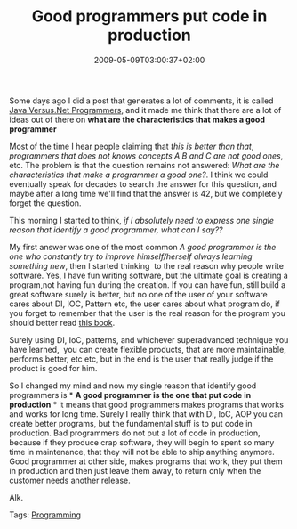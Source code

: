 ﻿---
title: "Good programmers put code in production"
description: ""
date: 2009-05-09T03:00:37+02:00
draft: false
tags: [Experiences]
categories: [Experiences]
---
Some days ago I did a post that generates a lot of comments, it is called [Java Versus.Net Programmers](http://www.codewrecks.com/blog/index.php/2009/04/28/java-versus-net-programmers/), and it made me think that there are a lot of ideas out of there on **what are the characteristics that makes a good programmer**

Most of the time I hear people claiming that *this is better than that*, *programmers that does not knows concepts A B and C are not good ones*, etc. The problem is that the question remains not answered: *What are the characteristics that make a programmer a good one?*. I think we could eventually speak for decades to search the answer for this question, and maybe after a long time we'll find that the answer is 42, but we completely forget the question.

This morning I started to think, *if I absolutely need to express *one single reason* that identify a good programmer, what can I say??*

My first answer was one of the most common *A good programmer is the one who constantly try to improve himself/herself always learning something new*, then I started thinking  to the real reason why people write software. Yes, I have fun writing software, but the ultimate goal is creating a program,not having fun during the creation. If you can have fun, still build a great software surely is better, but no one of the user of your software cares about DI, IOC, Pattern etc, the user cares about what program do, if you forget to remember that the user is the real reason for the program you should better read [this book](http://www.amazon.com/Why-Software-Sucks-What-About/dp/0321466756/ref=sr_1_1?ie=UTF8&amp;s=books&amp;qid=1241863599&amp;sr=8-1).

Surely using DI, IoC, patterns, and whichever superadvanced technique you have learned,  you can create flexible products, that are more maintainable, performs better, etc etc, but in the end is the user that really judge if the product is good for him.

So I changed my mind and now my single reason that identify good programmers is * **A good programmer is the one that put code in production** * it means that good programmers makes programs that works and works for long time. Surely I really think that with DI, IoC, AOP you can create better programs, but the fundamental stuff is to put code in production. Bad programmers do not put a lot of code in production, because if they produce crap software, they will begin to spent so many time in maintenance, that they will not be able to ship anything anymore. Good programmer at other side, makes programs that work, they put them in production and then just leave them away, to return only when the customer needs another release.

Alk.

Tags: [Programming](http://technorati.com/tag/Programming)
